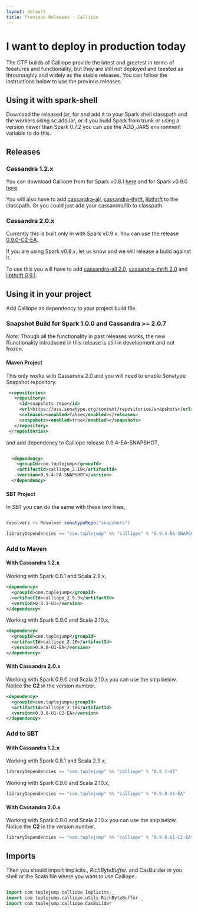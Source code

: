 ```yaml
---
layout: default
title: Previous Releases - Calliope
---
```

# I want to deploy in production today

The CTP builds of Calliope provide the latest and greatest in terms of feeatures and functionality, but they are still not deployed and teested as throuroughly and widely as the stable releases. You can follow the instructions below to use the previous releases.



## Using it with spark-shell

Download the released jar, for  and add it to your Spark shell classpath and the workers using sc.addJar, or if you build Spark from trunk or using a version newer than Spark 0.7.2 you can use the ADD_JARS environment variable to do this.

## Releases

### Cassandra 1.2.x

You can download Calliope from for Spark v0.8.1 [here](http://bit.ly/1mUWF39) and for Spark v0.9.0 [here](http://bit.ly/1c8CdHq).

You will also have to add [cassandra-all](http://repo1.maven.org/maven2/org/apache/cassandra/cassandra-all/1.2.12/cassandra-all-1.2.12.jar), [cassandra-thrift](http://repo1.maven.org/maven2/org/apache/cassandra/cassandra-thrift/1.2.12/cassandra-thrift-1.2.12.jar), [libthrift](http://repo1.maven.org/maven2/org/apache/thrift/libthrift/0.7.0/libthrift-0.7.0.jar) to the classpath. Or you could just add your cassandra/lib to classpath.

### Cassandra 2.0.x

Currently this is built only in with Spark v0.9.x. You can use the release [0.9.0-C2-EA](http://bit.ly/1g9SXtx).

If you are using Spark v0.8.x, let us know and we will release a build against it.

To use this you will have to add [cassandra-all 2.0](http://central.maven.org/maven2/org/apache/cassandra/cassandra-all/2.0.5/cassandra-all-2.0.5.jar), [cassandra-thrift 2.0](http://central.maven.org/maven2/org/apache/cassandra/cassandra-thrift/2.0.4/) and [libthrift 0.9.1](http://central.maven.org/maven2/org/apache/thrift/libthrift/0.9.1/libthrift-0.9.1.jar).


## Using it in your project

Add Calliope as dependency to your project build file.

### Snapshot Build for Spark 1.0.0 and Cassandra >= 2.0.7

*Note:* Though all the functionality in past releases works, the new ffunctionality introduced in this release is still in development and not frozen.

#### Maven Project

This only works with Cassandra 2.0 and you will need to enable Sonatype Snapshot repository. 

```xml
 <repositories>
   <repository>
     <id>snapshots-repo</id>
     <url>https://oss.sonatype.org/content/repositories/snapshots</url>
     <releases><enabled>false</enabled></releases>
     <snapshots><enabled>true</enabled></snapshots>
   </repository>
 </repositories>

```

and add dependency to Calliope release 0.9.4-EA-SNAPSHOT,

```xml

  <dependency>
    <groupId>com.tuplejump</groupId>
    <artifactId>calliope_2.10</artifactId>
    <version>0.9.4-EA-SNAPSHOT</version>
  </dependency>

```

#### SBT Project

In SBT you can do the same with these two lines,

```scala

resolvers += Resolver.sonatypeRepo("snapshots")

libraryDependencies += "com.tuplejump" %% "calliope" % "0.9.4-EA-SNAPSHOT"

```


### Add to Maven

#### With Cassandra 1.2.x

Working with Spark 0.8.1 and Scala 2.9.x,

```xml
<dependency>
  <groupId>com.tuplejump</groupId>
  <artifactId>calliope_2.9.3</artifactId>
  <version>0.8.1-U1</version>
</dependency>
```


Working with Spark 0.9.0 and Scala 2.10.x,

```xml
<dependency>
  <groupId>com.tuplejump</groupId>
  <artifactId>calliope_2.10</artifactId>
  <version>0.9.0-U1-EA</version>
</dependency>
```

#### With Cassandra 2.0.x

Working with Spark 0.9.0 and Scala 2.10.x you can use the snip below. Notice the **C2** in the version number.

```xml
<dependency>
  <groupId>com.tuplejump</groupId>
  <artifactId>calliope_2.10</artifactId>
  <version>0.9.0-U1-C2-EA</version>
</dependency>
```


### Add to SBT

#### With Cassandra 1.2.x

Working with Spark 0.8.1 and Scala 2.9.x,

```scala
libraryDependencies += "com.tuplejump" %% "calliope" % "0.8.1-U1"
```


Working with Spark 0.9.0 and Scala 2.10.x,

```scala
libraryDependencies += "com.tuplejump" %% "calliope" % "0.9.0-U1-EA"
```

#### With Cassandra 2.0.x

Working with Spark 0.9.0 and Scala 2.10.x you can use the snip below. Notice the **C2** in the version number.

```scala
libraryDependencies += "com.tuplejump" %% "calliope" % "0.9.0-U1-C2-EA"
```


## Imports

Then you should import Implicits._, RichByteBuffer._ and CasBuilder in you shell or the Scala file where you want to use Calliope.

```scala

import com.tuplejump.calliope.Implicits._
import com.tuplejump.calliope.utils.RichByteBuffer._
import com.tuplejump.calliope.CasBuilder

```
